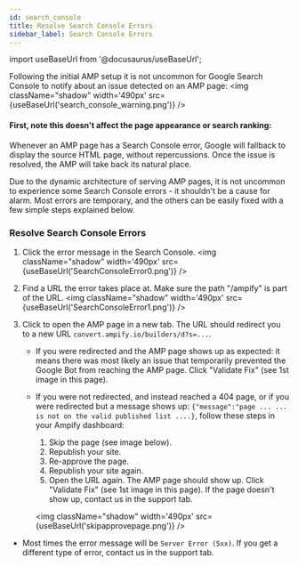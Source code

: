```yaml
---
id: search_console
title: Resolve Search Console Errors
sidebar_label: Search Console Errors 
---
```

import useBaseUrl from '@docusaurus/useBaseUrl'; 


Following the initial AMP setup it is not uncommon for Google Search Console to notify about an issue detected on an AMP page:
<img className="shadow" width='490px' src={useBaseUrl('search_console_warning.png')} />

#### First, note this doesn't affect the page appearance or search ranking: 
Whenever an AMP page has a Search Console error, Google will fallback to display the source HTML page, without repercussions. Once the issue is resolved, the AMP will take back its natural place. 

Due to the dynamic architecture of serving AMP pages, it is not uncommon to experience some Search Console errors - it shouldn't be a cause for alarm. Most errors are temporary, and the others can be easily fixed with a few simple steps explained below.

### Resolve Search Console Errors
1. Click the error message in the Search Console.
<img className="shadow" width='490px' src={useBaseUrl('SearchConsoleError0.png')} />

2. Find a URL the error takes place at. Make sure the path "/ampify" is part of the URL.
<img className="shadow" width='490px' src={useBaseUrl('SearchConsoleError1.png')} />

3. Click to open the AMP page in a new tab. The URL should redirect you to a new URL ```convert.ampify.io/builders/d?s=...```.
    * If you were redirected and the AMP page shows up as expected: it means there was most likely an issue that temporarily prevented the Google Bot from reaching the AMP page. Click "Validate Fix" (see 1st image in this page).
    * If you were not redirected, and instead reached a 404 page, or if you were redirected but a message shows up: ```{"message":"page ... ... is not on the valid published list ....}```, follow these steps in your Ampify dashboard:
        1. Skip the page (see image below).
        2. Republish your site.
        3. Re-approve the page.
        4. Republish your site again.
        5. Open the URL again. The AMP page should show up. Click "Validate Fix" (see 1st image in this page). If the page doesn't show up, contact us in the support tab.  

        <img className="shadow" width='490px' src={useBaseUrl('skipapprovepage.png')} />
* Most times the error message will be ```Server Error (5xx)```. If you get a different type of error, contact us in the support tab.


